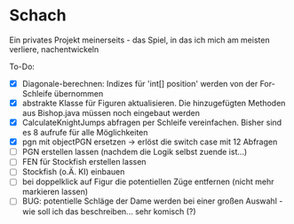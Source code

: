 # Schach
Ein privates Projekt meinerseits - das Spiel, in das ich mich am meisten verliere, nachentwickeln

To-Do:
- [X] Diagonale-berechnen: Indizes für 'int[] position' werden von der For-Schleife übernommen
- [X] abstrakte Klasse für Figuren aktualisieren. Die hinzugefügten Methoden aus Bishop.java müssen noch eingebaut werden
- [X] CalculateKnightJumps abfragen per Schleife vereinfachen. Bisher sind es 8 aufrufe für alle Möglichkeiten
- [X] pgn mit objectPGN ersetzen -> erlöst die switch case mit 12 Abfragen
- [ ] PGN erstellen lassen (nachdem die Logik selbst zuende ist...)
- [ ] FEN für Stockfish erstellen lassen
- [ ] Stockfish (o.Ä. KI) einbauen
- [ ] bei doppelklick auf Figur die potentiellen Züge entfernen (nicht mehr markieren lassen)
- [ ] BUG: potentielle Schläge der Dame werden bei einer großen Auswahl - wie soll ich das beschreiben... sehr komisch (?)
